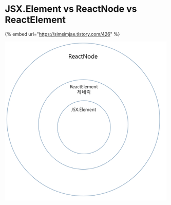 # JSX.Element vs ReactNode vs ReactElement

{% embed url="https://simsimjae.tistory.com/426" %}



![](../.gitbook/assets/image%20%281%29.png)

